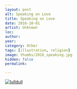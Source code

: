 ```yaml
---
layout: post
alt: Speaking on Love
title: Speaking on Love
date: 2016-10-01
artist: Unknown
loc: 
author: 
year: 
category: Other
tags: [illustration, religion]
image: thumbs/2016_speaking.jpg
hidden: false
permalink:

---
```





<div class="post_image">
	<a href="{{ site.baseurl }}/images/posts/2016_speaking/001.jpg" target="_blank">
	<img src="{{ site.baseurl }}/images/posts/2016_speaking/001.jpg" alt="lulldull"></a>
</div>
